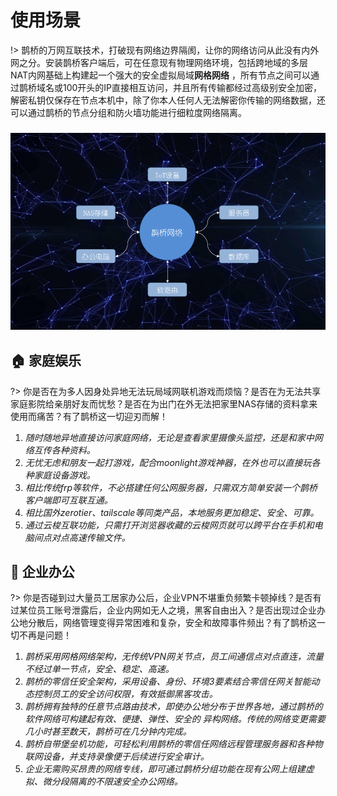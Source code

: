# 使用场景
!> 鹊桥的万网互联技术，打破现有网络边界隔阂，让你的网络访问从此没有内外网之分。安装鹊桥客户端后，可在任意现有物理网络环境，包括跨地域的多层NAT内网基础上构建起一个强大的安全虚拟局域**网格网络** ，所有节点之间可以通过鹊桥域名或100开头的IP直接相互访问，并且所有传输都经过高级别安全加密，解密私钥仅保存在节点本机中，除了你本人任何人无法解密你传输的网络数据，还可以通过鹊桥的节点分组和防火墙功能进行细粒度网络隔离。

<h3 align="center">
  <img src="../_media/meshnet.png" alt="firefly" width="700px">
  <br>
</h3>

##  :house: 家庭娱乐 <!-- {docsify-ignore} -->
?> 你是否在为多人因身处异地无法玩局域网联机游戏而烦恼？是否在为无法共享家庭影院给亲朋好友而忧愁？是否在为出门在外无法把家里NAS存储的资料拿来使用而痛苦？有了鹊桥这一切迎刃而解！

1. *随时随地异地直接访问家庭网络，无论是查看家里摄像头监控，还是和家中网络互传各种资料。*
2. *无忧无虑和朋友一起打游戏，配合moonlight游戏神器，在外也可以直接玩各种家庭设备游戏。*
3. *相比传统frp等软件，不必搭建任何公网服务器，只需双方简单安装一个鹊桥客户端即可互联互通。*
4. *相比国外zerotier、tailscale等同类产品，本地服务更加稳定、安全、可靠。*
5. *通过云梭互联功能，只需打开浏览器收藏的云梭网页就可以跨平台在手机和电脑间点对点高速传输文件。*





## :office: 企业办公 <!-- {docsify-ignore} -->
?> 你是否碰到过大量员工居家办公后，企业VPN不堪重负频繁卡顿掉线？是否有过某位员工账号泄露后，企业内网如无人之境，黑客自由出入？是否出现过企业办公地分散后，网络管理变得异常困难和复杂，安全和故障事件频出？有了鹊桥这一切不再是问题！


1. *鹊桥采用网格网络架构，无传统VPN网关节点，员工间通信点对点直连，流量不经过单一节点，安全、稳定、高速。*
2. *鹊桥的零信任安全架构，采用设备、身份、环境3要素结合零信任网关智能动态控制员工的安全访问权限，有效抵御黑客攻击。*
3. *鹊桥拥有独特的任意节点路由技术，即使办公地分布于世界各地，通过鹊桥的软件网络可构建起有效、便捷、弹性、安全的*
*异构网络。传统的网络变更需要几小时甚至数天，鹊桥可在几分钟内完成。*
4. *鹊桥自带堡垒机功能，可轻松利用鹊桥的零信任网络远程管理服务器和各种物联网设备，并支持录像便于后续进行安全审计。*
5. *企业无需购买昂贵的网络专线，即可通过鹊桥分组功能在现有公网上组建虚拟、微分段隔离的不限速安全办公网络。*



